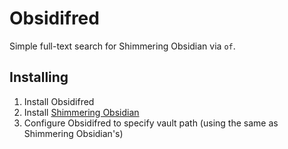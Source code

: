 # Obsidifred

Simple full-text search for Shimmering Obsidian via `of`.

## Installing

1. Install Obsidifred
1. Install [Shimmering Obsidian](https://github.com/chrisgrieser/shimmering-obsidian)
1. Configure Obsidifred to specify vault path (using the same as Shimmering Obsidian's)
